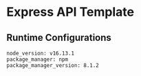 # Express API Template

## Runtime Configurations
```
node_version: v16.13.1
package_manager: npm
package_manager_version: 8.1.2
```
